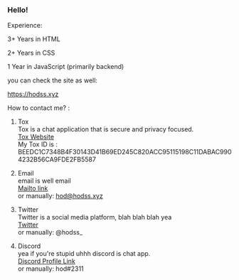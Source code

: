 ### Hello!




Experience:


3+ Years in HTML

2+ Years in CSS

1 Year in JavaScript (primarily backend)

you can check the site as well:

https://hodss.xyz

How to contact me? :

1. Tox <br>
Tox is a chat application that is secure and privacy focused. <br>
[Tox Website](https://tox.chat) <br>
My Tox ID is : BEEDC1C7348B4F30143D41B69ED245C820ACC95115198C11DABAC9904232B56CA9FDE2FB5587

2. Email <br>
email is well email<br>
[Mailto link](mailto:hod@hodss.xyz)<br>
or manually: hod@hodss.xyz

3. Twitter <br>
Twitter is a social media platform, blah blah blah yea <br>
[Twitter](https://twitter.com/hodss_) <br>
or manually: @hodss_ 

4. Discord <br>
yea if you're stupid uhhh discord is chat app.<br>
[Discord Profile Link](https://discordapp.com/users/950140983834718268) <br>
or manually: hod#2311


